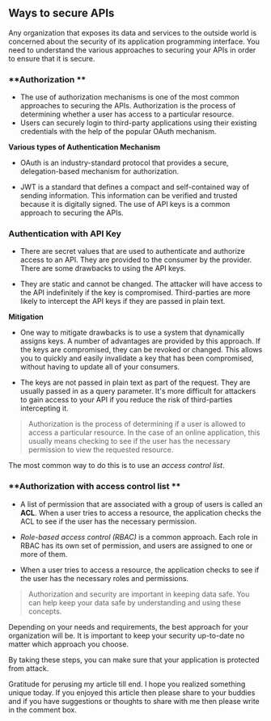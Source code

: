 ## Ways to secure APIs

Any organization that exposes its data and services to the outside world is concerned about the security of its application programming interface. You need to understand the various approaches to securing your APIs in order to ensure that it is secure.


### **Authorization **

- The use of authorization mechanisms is one of the most common approaches to securing the APIs. Authorization is the process of determining whether a user has access to a particular resource. 
- Users can securely login to third-party applications using their existing credentials with the help of the popular OAuth mechanism.

**Various types of Authentication Mechanism**


- OAuth is an industry-standard protocol that provides a secure, delegation-based mechanism for authorization. 


- JWT is a standard that defines a compact and self-contained way of sending information. This information can be verified and trusted because it is digitally signed. The use of API keys is a common approach to securing the APIs.

### **Authentication with API Key**

- There are secret values that are used to authenticate and authorize access to an API. They are provided to the consumer by the provider. There are some drawbacks to using the API keys.

- They are static and cannot be changed. The attacker will have access to the API indefinitely if the key is compromised. Third-parties are more likely to intercept the API keys if they are passed in plain text.

**Mitigation**

- One way to mitigate drawbacks is to use a system that dynamically assigns keys. A number of advantages are provided by this approach. If the keys are compromised, they can be revoked or changed. This allows you to quickly and easily invalidate a key that has been compromised, without having to update all of your consumers. 

- The keys are not passed in plain text as part of the request. They are usually passed in as a query parameter. It's more difficult for attackers to gain access to your API if you reduce the risk of third-parties intercepting it.

> Authorization is the process of determining if a user is allowed to access a particular resource. In the case of an online application, this usually means checking to see if the user has the necessary permission to view the requested resource.

The most common way to do this is to use an *access control list*.

### **Authorization with access control list **

- A list of permission that are associated with a group of users is called an **ACL**. When a user tries to access a resource, the application checks the ACL to see if the user has the necessary permission.

- *Role-based access control (RBAC)* is a common approach. Each role in RBAC has its own set of permission, and users are assigned to one or more of them.

- When a user tries to access a resource, the application checks to see if the user has the necessary roles and permissions.

> Authorization and security are important in keeping data safe. You can help keep your data safe by understanding and using these concepts.

Depending on your needs and requirements, the best approach for your organization will be. It is important to keep your security up-to-date no matter which approach you choose.

By taking these steps, you can make sure that your application is protected from attack.


Gratitude for perusing my article till end. I hope you realized something unique today. If you enjoyed this article then please share to your buddies and if you have suggestions or thoughts to share with me then please write in the comment box.
